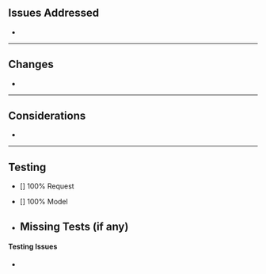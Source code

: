 ## Issues Addressed
-

---

## Changes
-

---

## Considerations
-

---

## Testing
- [] 100% Request
- [] 100% Model

- Missing Tests (if any)
  -

#### Testing Issues
-
